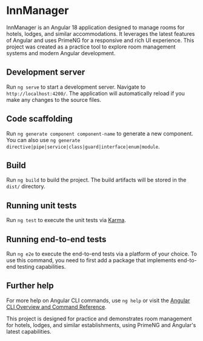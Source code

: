 # InnManager

InnManager is an Angular 18 application designed to manage rooms for hotels, lodges, and similar accommodations. It leverages the latest features of Angular and uses PrimeNG for a responsive and rich UI experience. This project was created as a practice tool to explore room management systems and modern Angular development.

## Development server

Run `ng serve` to start a development server. Navigate to `http://localhost:4200/`. The application will automatically reload if you make any changes to the source files.

## Code scaffolding

Run `ng generate component component-name` to generate a new component. You can also use `ng generate directive|pipe|service|class|guard|interface|enum|module`.

## Build

Run `ng build` to build the project. The build artifacts will be stored in the `dist/` directory.

## Running unit tests

Run `ng test` to execute the unit tests via [Karma](https://karma-runner.github.io).

## Running end-to-end tests

Run `ng e2e` to execute the end-to-end tests via a platform of your choice. To use this command, you need to first add a package that implements end-to-end testing capabilities.

## Further help

For more help on Angular CLI commands, use `ng help` or visit the [Angular CLI Overview and Command Reference](https://angular.dev/tools/cli).

This project is designed for practice and demonstrates room management for hotels, lodges, and similar establishments, using PrimeNG and Angular's latest capabilities.
